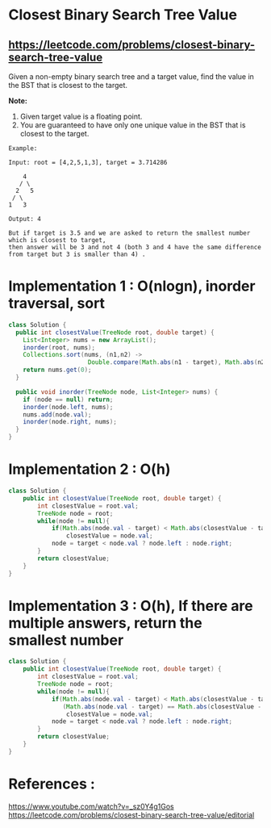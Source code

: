 # Closest Binary Search Tree Value
## https://leetcode.com/problems/closest-binary-search-tree-value

Given a non-empty binary search tree and a target value, find the value in the BST that is closest to the target.

**Note:**
1. Given target value is a floating point.
2. You are guaranteed to have only one unique value in the BST that is closest to the target.
```
Example:

Input: root = [4,2,5,1,3], target = 3.714286

    4
   / \
  2   5
 / \
1   3

Output: 4

But if target is 3.5 and we are asked to return the smallest number which is closest to target,
then answer will be 3 and not 4 (both 3 and 4 have the same difference from target but 3 is smaller than 4) .
```
# Implementation 1 : O(nlogn), inorder traversal, sort 
```java
class Solution {
  public int closestValue(TreeNode root, double target) {
    List<Integer> nums = new ArrayList();
    inorder(root, nums);
    Collections.sort(nums, (n1,n2) -> 
                      Double.compare(Math.abs(n1 - target), Math.abs(n2 - target)));
    return nums.get(0);
  }

  public void inorder(TreeNode node, List<Integer> nums) {
    if (node == null) return;
    inorder(node.left, nums);
    nums.add(node.val);
    inorder(node.right, nums);
  }
}
```

# Implementation 2 : O(h)

```java
class Solution {
    public int closestValue(TreeNode root, double target) {
        int closestValue = root.val;
        TreeNode node = root;
        while(node != null){
            if(Math.abs(node.val - target) < Math.abs(closestValue - target))
                closestValue = node.val;
            node = target < node.val ? node.left : node.right;
        }
        return closestValue;
    }
}
```
# Implementation 3 : O(h), If there are multiple answers, return the smallest number
```java
class Solution {
    public int closestValue(TreeNode root, double target) {
        int closestValue = root.val;
        TreeNode node = root;
        while(node != null){
            if(Math.abs(node.val - target) < Math.abs(closestValue - target) ||
               (Math.abs(node.val - target) == Math.abs(closestValue - target) && node.val < closestValue))
                closestValue = node.val;
            node = target < node.val ? node.left : node.right;
        }
        return closestValue;
    }
}
```

# References :
https://www.youtube.com/watch?v=_sz0Y4g1Gos
https://leetcode.com/problems/closest-binary-search-tree-value/editorial
